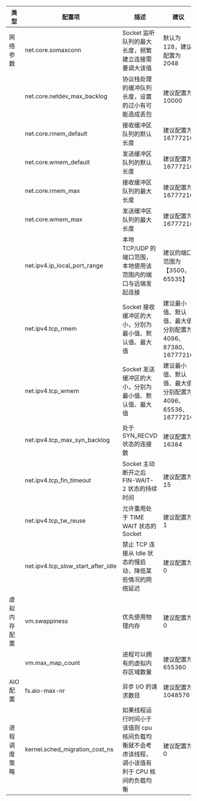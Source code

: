| 类型 | 配置项 | 描述 | 建议 |
| --- | --- | --- | --- |
| 网络参数 | net.core.somaxconn  | Socket 监听队列的最大长度，频繁建立连接需要调大该值 |  默认为 128，建议配置为 2048 |
|  | net.core.netdev_max_backlog   | 协议栈处理的缓冲队列长度，设置的过小有可能造成丢包 | 建议配置为 10000 |
|  | net.core.rmem_default  | 接收缓冲区队列的默认长度 | 建议配置为 16777216 |
|  | net.core.wmem_default  | 发送缓冲区队列的默认长度 | 建议配置为 16777216 |
|  | net.core.rmem_max  | 接收缓冲区队列的最大长度 | 建议配置为 16777216 |
|  | net.core.wmem_max  | 发送缓冲区队列的最大长度 | 建议配置为 16777216 |
|  | net.ipv4.ip_local_port_range   | 本地 TCP/UDP 的端口范围，本地使用该范围内的端口与远端发起连接 | 建议的端口范围为【3500，65535】 |
|  | net.ipv4.tcp_rmem  | Socket 接收缓冲区的大小，分别为最小值、默认值、最大值 | 建议最小值、默认值、最大值分别配置为 4096、87380、16777216 |
|  | net.ipv4.tcp_wmem  | Socket 发送缓冲区的大小，分别为最小值、默认值、最大值 | 建议最小值、默认值、最大值分别配置为 4096、65536、16777216 |
|  | net.ipv4.tcp_max_syn_backlog   | 处于 SYN_RECVD 状态的连接数 | 建议配置为 16384 |
|  | net.ipv4.tcp_fin_timeout  | Socket 主动断开之后 FIN-WAIT-2 状态的持续时间 | 建议配置为 15 |
|  | net.ipv4.tcp_tw_reuse  | 允许重用处于 TIME WAIT 状态的 Socket | 建议配置为 1 |
|  | net.ipv4.tcp_slow_start_after_idle | 禁止 TCP 连接从 Idle 状态的慢启动，降低某些情况的网络延迟 | 建议配置为 0 |
| 虚拟内存配置 | vm.swappiness  | 优先使用物理内存 | 建议配置为 0 |
|  | vm.max_map_count | 进程可以拥有的虚拟内存区域数量 | 建议配置为 655360 |
| AIO 配置 | fs.aio-max-nr | 异步 I/O 的请求数目 | 建议配置为 1048576 |
| 进程调度策略 | kernel.sched_migration_cost_ns  | 如果线程运行时间小于该值则 cpu 核间负载均衡就不会考虑该线程，调小该值有利于 CPU 核间的负载均衡 | 建议配置为 0 |

